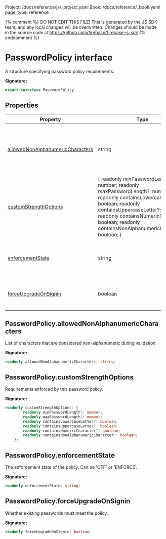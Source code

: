 Project: /docs/reference/js/_project.yaml
Book: /docs/reference/_book.yaml
page_type: reference

{% comment %}
DO NOT EDIT THIS FILE!
This is generated by the JS SDK team, and any local changes will be
overwritten. Changes should be made in the source code at
https://github.com/firebase/firebase-js-sdk
{% endcomment %}

# PasswordPolicy interface
A structure specifying password policy requirements.

<b>Signature:</b>

```typescript
export interface PasswordPolicy 
```

## Properties

|  Property | Type | Description |
|  --- | --- | --- |
|  [allowedNonAlphanumericCharacters](./auth.passwordpolicy.md#passwordpolicyallowednonalphanumericcharacters) | string | List of characters that are considered non-alphanumeric during validation. |
|  [customStrengthOptions](./auth.passwordpolicy.md#passwordpolicycustomstrengthoptions) | { readonly minPasswordLength?: number; readonly maxPasswordLength?: number; readonly containsLowercaseLetter?: boolean; readonly containsUppercaseLetter?: boolean; readonly containsNumericCharacter?: boolean; readonly containsNonAlphanumericCharacter?: boolean; } | Requirements enforced by this password policy. |
|  [enforcementState](./auth.passwordpolicy.md#passwordpolicyenforcementstate) | string | The enforcement state of the policy. Can be 'OFF' or 'ENFORCE'. |
|  [forceUpgradeOnSignin](./auth.passwordpolicy.md#passwordpolicyforceupgradeonsignin) | boolean | Whether existing passwords must meet the policy. |

## PasswordPolicy.allowedNonAlphanumericCharacters

List of characters that are considered non-alphanumeric during validation.

<b>Signature:</b>

```typescript
readonly allowedNonAlphanumericCharacters: string;
```

## PasswordPolicy.customStrengthOptions

Requirements enforced by this password policy.

<b>Signature:</b>

```typescript
readonly customStrengthOptions: {
        readonly minPasswordLength?: number;
        readonly maxPasswordLength?: number;
        readonly containsLowercaseLetter?: boolean;
        readonly containsUppercaseLetter?: boolean;
        readonly containsNumericCharacter?: boolean;
        readonly containsNonAlphanumericCharacter?: boolean;
    };
```

## PasswordPolicy.enforcementState

The enforcement state of the policy. Can be 'OFF' or 'ENFORCE'.

<b>Signature:</b>

```typescript
readonly enforcementState: string;
```

## PasswordPolicy.forceUpgradeOnSignin

Whether existing passwords must meet the policy.

<b>Signature:</b>

```typescript
readonly forceUpgradeOnSignin: boolean;
```
